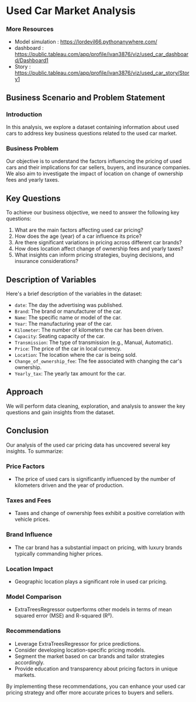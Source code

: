 # Used Car Market Analysis

### More Resources
- Model simulation : https://lordevil66.pythonanywhere.com/
- dashboard : https://public.tableau.com/app/profile/ivan3876/viz/used_car_dashboard/Dashboard1
- Story : https://public.tableau.com/app/profile/ivan3876/viz/used_car_story/Story1
  
## Business Scenario and Problem Statement

### Introduction
In this analysis, we explore a dataset containing information about used cars to address key business questions related to the used car market.

### Business Problem
Our objective is to understand the factors influencing the pricing of used cars and their implications for car sellers, buyers, and insurance companies. We also aim to investigate the impact of location on change of ownership fees and yearly taxes.

## Key Questions

To achieve our business objective, we need to answer the following key questions:

1. What are the main factors affecting used car pricing?
2. How does the age (year) of a car influence its price?
3. Are there significant variations in pricing across different car brands?
4. How does location affect change of ownership fees and yearly taxes?
5. What insights can inform pricing strategies, buying decisions, and insurance considerations?

## Description of Variables

Here's a brief description of the variables in the dataset:

- `date`: The day the advertising was published.
- `Brand`: The brand or manufacturer of the car.
- `Name`: The specific name or model of the car.
- `Year`: The manufacturing year of the car.
- `Kilometer`: The number of kilometers the car has been driven.
- `Capacity`: Seating capacity of the car.
- `Transmission`: The type of transmission (e.g., Manual, Automatic).
- `Price`: The price of the car in local currency.
- `Location`: The location where the car is being sold.
- `Change_of_ownership_fee`: The fee associated with changing the car's ownership.
- `Yearly_tax`: The yearly tax amount for the car.

## Approach

We will perform data cleaning, exploration, and analysis to answer the key questions and gain insights from the dataset.

## Conclusion

Our analysis of the used car pricing data has uncovered several key insights. To summarize:

### Price Factors

- The price of used cars is significantly influenced by the number of kilometers driven and the year of production.

### Taxes and Fees

- Taxes and change of ownership fees exhibit a positive correlation with vehicle prices.

### Brand Influence

- The car brand has a substantial impact on pricing, with luxury brands typically commanding higher prices.

### Location Impact

- Geographic location plays a significant role in used car pricing.

### Model Comparison

- ExtraTreesRegressor outperforms other models in terms of mean squared error (MSE) and R-squared (R²).

### Recommendations

- Leverage ExtraTreesRegressor for price predictions.
- Consider developing location-specific pricing models.
- Segment the market based on car brands and tailor strategies accordingly.
- Provide education and transparency about pricing factors in unique markets.

By implementing these recommendations, you can enhance your used car pricing strategy and offer more accurate prices to buyers and sellers.



